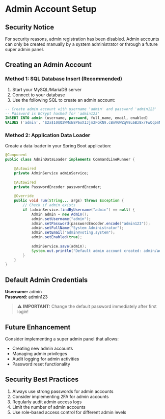 # Admin Account Setup

## Security Notice
For security reasons, admin registration has been disabled. Admin accounts can only be created manually by a system administrator or through a future super admin panel.

## Creating an Admin Account

### Method 1: SQL Database Insert (Recommended)

1. Start your MySQL/MariaDB server
2. Connect to your database
3. Use the following SQL to create an admin account:

```sql
-- Create admin account with username 'admin' and password 'admin123'
-- Password is BCrypt hashed for 'admin123'
INSERT INTO admin (username, password, full_name, email, enabled) 
VALUES ('admin', '$2a$10$Q2WMsE8P6oXIJjm2FGKN9.cBmVGWZqV9L6Bz8xrFwQq5mNt7Js6i.', 'System Administrator', 'admin@voting.system', true);
```

### Method 2: Application Data Loader

Create a data loader in your Spring Boot application:

```java
@Component
public class AdminDataLoader implements CommandLineRunner {
    
    @Autowired
    private AdminService adminService;
    
    @Autowired
    private PasswordEncoder passwordEncoder;
    
    @Override
    public void run(String... args) throws Exception {
        // Check if admin exists
        if (adminService.findByUsername("admin") == null) {
            Admin admin = new Admin();
            admin.setUsername("admin");
            admin.setPassword(passwordEncoder.encode("admin123"));
            admin.setFullName("System Administrator");
            admin.setEmail("admin@voting.system");
            admin.setEnabled(true);
            
            adminService.save(admin);
            System.out.println("Default admin account created: admin/admin123");
        }
    }
}
```

## Default Admin Credentials

**Username:** admin  
**Password:** admin123

> ⚠️ **IMPORTANT:** Change the default password immediately after first login!

## Future Enhancement

Consider implementing a super admin panel that allows:
- Creating new admin accounts
- Managing admin privileges
- Audit logging for admin activities
- Password reset functionality

## Security Best Practices

1. Always use strong passwords for admin accounts
2. Consider implementing 2FA for admin accounts
3. Regularly audit admin access logs
4. Limit the number of admin accounts
5. Use role-based access control for different admin levels
